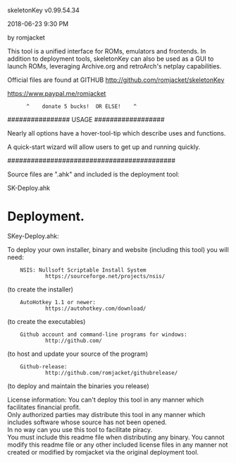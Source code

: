 skeletonKey v0.99.54.34

 2018-06-23 9:30 PM
 
by romjacket 

This tool is a unified interface for ROMs, emulators and frontends.
In addition to deployment tools, skeletonKey can also be used as a GUI to launch
ROMs, leveraging Archive.org and retroArch's netplay capabilities.

Official files are found at GITHUB
http://github.com/romjacket/skeletonKey


https://www.paypal.me/romjacket

          ^    donate 5 bucks!  OR ELSE!    ^
  


################  USAGE  ##################

Nearly all options have a hover-tool-tip which describe uses and functions.

A quick-start wizard will allow users to get up and running quickly.

###########################################

Source files are ".ahk" and included is the deployment tool:

SK-Deploy.ahk

# Deployment.

SKey-Deploy.ahk:  

To deploy your own installer, binary and website (including this tool) you will need:

		NSIS: Nullsoft Scriptable Install System
				https://sourceforge.net/projects/nsis/
(to create the installer)

		AutoHotkey 1.1 or newer:
				https://autohotkey.com/download/
(to create the executables)
				
		Github account and command-line programs for windows:
				http://github.com/
(to host and update your source of the program)
		
		Github-release:
				http://github.com/romjacket/githubrelease/
(to deploy and maintain the binaries you release)

License information:
You can't deploy this tool in any manner which facilitates financial profit.  
Only authorized parties may distribute this tool in any manner which includes software whose source has not been opened.  
In no way can you use this tool to facilitate piracy.  
You must include this readme file when distributing any binary.
You cannot modify this readme file or any other included license files in any manner not created or modified by romjacket via the original deployment tool.
